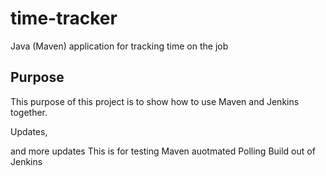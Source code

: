 # time-tracker
Java (Maven) application for tracking time on the job

## Purpose

This purpose of this project is to show how to use Maven and Jenkins together.

Updates, 

and more updates
This is for testing Maven auotmated Polling Build out of Jenkins
